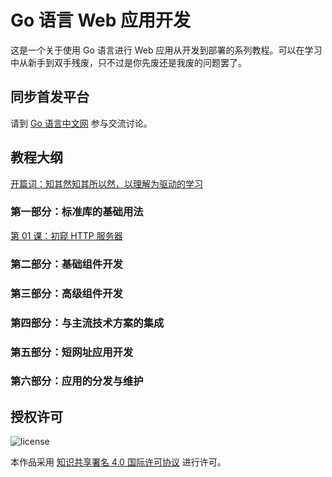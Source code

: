 # Go 语言 Web 应用开发

这是一个关于使用 Go 语言进行 Web 应用从开发到部署的系列教程。可以在学习中从新手到双手残废，只不过是你先废还是我废的问题罢了。

## 同步首发平台

请到 [Go 语言中文网](https://studygolang.com/subject/479) 参与交流讨论。

## 教程大纲

[开篇词：知其然知其所以然，以理解为驱动的学习](articles/00.md)

### 第一部分：标准库的基础用法

[第 01 课：初窥 HTTP 服务器](articles/01.md)

### 第二部分：基础组件开发
### 第三部分：高级组件开发
### 第四部分：与主流技术方案的集成
### 第五部分：短网址应用开发
### 第六部分：应用的分发与维护

## 授权许可

![[license](http://creativecommons.org/licenses/by/4.0/)](https://i.creativecommons.org/l/by/4.0/88x31.png)

本作品采用 [知识共享署名 4.0 国际许可协议](http://creativecommons.org/licenses/by/4.0/) 进行许可。
